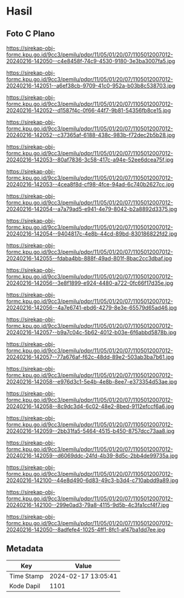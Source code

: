 # Hasil

## Foto C Plano

https://sirekap-obj-formc.kpu.go.id/9cc3/pemilu/pdpr/11/05/01/20/07/1105012007012-20240216-142050--c4e8458f-74c9-4530-9180-3e3ba3007fa5.jpg

https://sirekap-obj-formc.kpu.go.id/9cc3/pemilu/pdpr/11/05/01/20/07/1105012007012-20240216-142051--a6ef38cb-9709-41c0-952a-b03b8c538703.jpg

https://sirekap-obj-formc.kpu.go.id/9cc3/pemilu/pdpr/11/05/01/20/07/1105012007012-20240216-142052--d1587f4c-0f66-44f7-9b81-54356fb8ce15.jpg

https://sirekap-obj-formc.kpu.go.id/9cc3/pemilu/pdpr/11/05/01/20/07/1105012007012-20240216-142052--c37365af-6188-438c-983b-f72dec2b5b28.jpg

https://sirekap-obj-formc.kpu.go.id/9cc3/pemilu/pdpr/11/05/01/20/07/1105012007012-20240216-142053--80af7836-3c58-417c-a94e-52ee6dcea75f.jpg

https://sirekap-obj-formc.kpu.go.id/9cc3/pemilu/pdpr/11/05/01/20/07/1105012007012-20240216-142053--4cea8f8d-cf98-4fce-94ad-6c740b2627cc.jpg

https://sirekap-obj-formc.kpu.go.id/9cc3/pemilu/pdpr/11/05/01/20/07/1105012007012-20240216-142054--a7a79ad5-e941-4e79-8042-b2a8892d3375.jpg

https://sirekap-obj-formc.kpu.go.id/9cc3/pemilu/pdpr/11/05/01/20/07/1105012007012-20240216-142054--9404817c-4e8b-44cd-89bd-830186822fd2.jpg

https://sirekap-obj-formc.kpu.go.id/9cc3/pemilu/pdpr/11/05/01/20/07/1105012007012-20240216-142055--fdaba4bb-888f-49ad-801f-8bac2cc3dbaf.jpg

https://sirekap-obj-formc.kpu.go.id/9cc3/pemilu/pdpr/11/05/01/20/07/1105012007012-20240216-142056--3e8f1899-e924-4480-a722-0fc66f17d35e.jpg

https://sirekap-obj-formc.kpu.go.id/9cc3/pemilu/pdpr/11/05/01/20/07/1105012007012-20240216-142056--4a7e6741-ebd6-4279-8e3e-65579d65ad46.jpg

https://sirekap-obj-formc.kpu.go.id/9cc3/pemilu/pdpr/11/05/01/20/07/1105012007012-20240216-142057--b9a7c04c-5b62-4012-b03e-6f6abbd5878b.jpg

https://sirekap-obj-formc.kpu.go.id/9cc3/pemilu/pdpr/11/05/01/20/07/1105012007012-20240216-142057--77a676af-f62c-48dd-89e2-503ab3ba7b61.jpg

https://sirekap-obj-formc.kpu.go.id/9cc3/pemilu/pdpr/11/05/01/20/07/1105012007012-20240216-142058--e976d3c1-5e4b-4e8b-8ee7-e373354d53ae.jpg

https://sirekap-obj-formc.kpu.go.id/9cc3/pemilu/pdpr/11/05/01/20/07/1105012007012-20240216-142058--8c9dc3d4-6c02-48e2-8bed-9112efccf6a6.jpg

https://sirekap-obj-formc.kpu.go.id/9cc3/pemilu/pdpr/11/05/01/20/07/1105012007012-20240216-142059--2bb31fa5-5464-4515-b450-8757dcc73aa8.jpg

https://sirekap-obj-formc.kpu.go.id/9cc3/pemilu/pdpr/11/05/01/20/07/1105012007012-20240216-142059--d6069ddc-24fd-4b39-8d5c-2bb4de99735a.jpg

https://sirekap-obj-formc.kpu.go.id/9cc3/pemilu/pdpr/11/05/01/20/07/1105012007012-20240216-142100--44e8d490-6d83-49c3-b3d4-c710abdd9a89.jpg

https://sirekap-obj-formc.kpu.go.id/9cc3/pemilu/pdpr/11/05/01/20/07/1105012007012-20240216-142100--299e0ad3-79a8-4115-9d5b-4c3fa1ccf4f7.jpg

https://sirekap-obj-formc.kpu.go.id/9cc3/pemilu/pdpr/11/05/01/20/07/1105012007012-20240216-142050--8adfefe4-1025-4ff1-8fc1-af47ba1dd7ee.jpg


## Metadata

| Key        | Value               |
| ---------- | ------------------- |
| Time Stamp | 2024-02-17 13:05:41 |
| Kode Dapil | 1101                |



